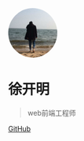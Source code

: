 <img src="./_media/author.jpg" width=100 height=100 style="border-radius: 50%">

# 徐开明

> web前端工程师

[GitHub](https://github.com/fightingm)